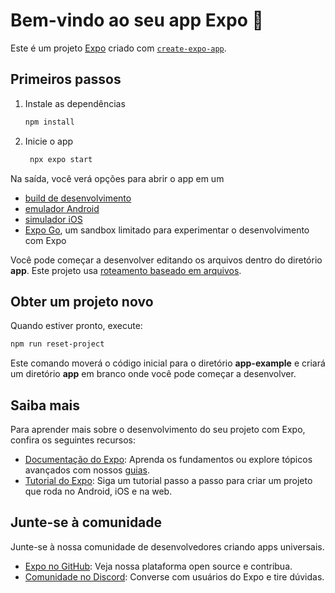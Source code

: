 
# Bem-vindo ao seu app Expo 👋

Este é um projeto [Expo](https://expo.dev) criado com [`create-expo-app`](https://www.npmjs.com/package/create-expo-app).

## Primeiros passos

1. Instale as dependências

   ```bash
   npm install
   ```

2. Inicie o app

   ```bash
    npx expo start
   ```

Na saída, você verá opções para abrir o app em um

- [build de desenvolvimento](https://docs.expo.dev/develop/development-builds/introduction/)
- [emulador Android](https://docs.expo.dev/workflow/android-studio-emulator/)
- [simulador iOS](https://docs.expo.dev/workflow/ios-simulator/)
- [Expo Go](https://expo.dev/go), um sandbox limitado para experimentar o desenvolvimento com Expo

Você pode começar a desenvolver editando os arquivos dentro do diretório **app**. Este projeto usa [roteamento baseado em arquivos](https://docs.expo.dev/router/introduction/).

## Obter um projeto novo

Quando estiver pronto, execute:

```bash
npm run reset-project
```

Este comando moverá o código inicial para o diretório **app-example** e criará um diretório **app** em branco onde você pode começar a desenvolver.

## Saiba mais

Para aprender mais sobre o desenvolvimento do seu projeto com Expo, confira os seguintes recursos:

- [Documentação do Expo](https://docs.expo.dev/): Aprenda os fundamentos ou explore tópicos avançados com nossos [guias](https://docs.expo.dev/guides).
- [Tutorial do Expo](https://docs.expo.dev/tutorial/introduction/): Siga um tutorial passo a passo para criar um projeto que roda no Android, iOS e na web.

## Junte-se à comunidade

Junte-se à nossa comunidade de desenvolvedores criando apps universais.

- [Expo no GitHub](https://github.com/expo/expo): Veja nossa plataforma open source e contribua.
- [Comunidade no Discord](https://chat.expo.dev): Converse com usuários do Expo e tire dúvidas.

